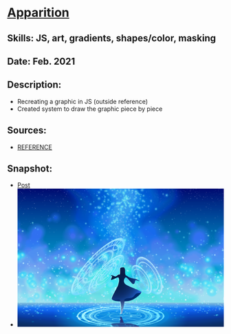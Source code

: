 # [Apparition](https://www.khanacademy.org/computer-programming/apparition/4810251278172160)

## Skills: JS, art, gradients, shapes/color, masking

## Date: Feb. 2021

## Description: 
- Recreating a graphic in JS (outside reference)
- Created system to draw the graphic piece by piece

## Sources:
- [REFERENCE](https://wallhere.com/en/wallpaper/1658303)

## Snapshot:
- [Post](https://www.instagram.com/p/CLm0gv0A02c/?utm_source=ig_web_copy_link)
- ![Apparition](image.png)

